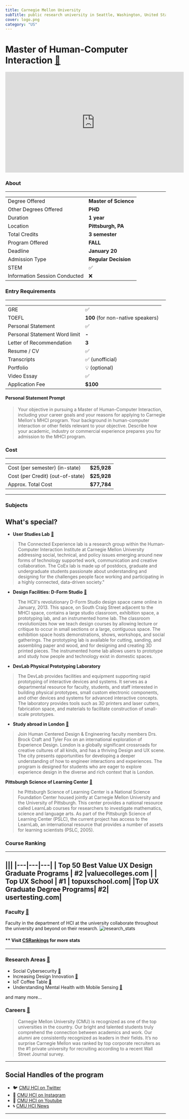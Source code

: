 ```yaml
---
title: Carnegie Mellon University 
subTitle: public research university in Seattle, Washington, United States.
cover: logo.png
category: "US"
---
```


# Master of Human-Computer Interaction [🔗](https://www.hcii.cmu.edu/academics/mhci)
<iframe width="560" height="315" src="https://www.youtube.com/embed/IoMThB-6Odc" frameborder="0" allow="accelerometer; autoplay; clipboard-write; encrypted-media; gyroscope; picture-in-picture" allowfullscreen></iframe>

### About
---
|   |   |
|---|---|
| Degree Offered |  **Master of Science** |
| Other Degrees Offered| **PHD**|
| Duration       | **1 year**                      |
| Location       | **Pittsburgh, PA**          |
| Total Credits  | **3 semester**                           | 
| Program Offered| **FALL**|
|Deadline| **January 20**  |
|Admission Type| **Regular Decision** |
|STEM| ✅ |
|Information Session Conducted| ❌ |


### Entry Requirements
---
|   |   |
|---|---|
| GRE | ✅ |
| TOEFL       | **100** (for non-native speakers)|
| Personal Statement       | ✅          |
|Personal Statement Word limit| **-** |
| Letter of Recommendation  | **3**                           | 
|Resume / CV|✅|
|Transcripts|✅ (unofficial) |
|Portfolio|💡 (optional) |
|Video Essay|✅|
|Application Fee| **$100** |


#### Personal Statement Prompt
> Your objective in pursuing a Master of Human-Computer Interaction, including your career goals and your reasons for applying to Carnegie Mellon's MHCI program.
> Your background in human-computer interaction or other fields relevant to your objective. Describe how your academic, industry or commercial experience prepares you for admission to the MHCI program.
### Cost
---
|   |   |
|---|---|
| Cost (per semester) (in-state)      | **$25,928**          |
| Cost (per Credit) (out-of-state)      | **$25,928**      |
|Approx. Total Cost| **$77,784**|
---

### Subjects

## What's special?

* **User Studies Lab** [🔗](http://coexlab.com/#facilities)
> The Connected Experience lab is a research group within the Human-Computer Interaction Institute at Carnegie Mellon University addressing social, technical, and policy issues emerging around new forms of technology supported work, communication and creative collaboration. The CoEx lab is made up of postdocs, graduate and undergraduate students passionate about understanding and designing for the challenges people face working and participating in a highly connected, data-driven society."


* **Design Facilities: D-Form Studio** [🔗](https://www.hcii.cmu.edu/facilities)
> The HCII's revolutionary D-Form Studio design space came online in January, 2013. This space, on South Craig Street adjacent to the MHCI space, contains a large studio classroom, exhibition space, a prototyping lab, and an instrumented home lab. The classroom revolutionizes how we teach design courses by allowing lecture or critique to occur in small sections or a large, contiguous space. The exhibition space hosts demonstrations, shows, workshops, and social gatherings. The prototyping lab is available for cutting, sanding, and assembling paper and wood, and for designing and creating 3D printed pieces. The instrumented home lab allows users to prototype and study how people and technology exist in domestic spaces.

* **DevLab Physical Prototyping Laboratory** 
> The DevLab provides facilities and equipment supporting rapid prototyping of interactive devices and systems. It serves as a departmental resource for faculty, students, and staff interested in building physical prototypes, small custom electronic components, and other devices and systems for advanced interactive concepts.  The laboratory provides tools such as 3D printers and laser cutters, fabrication space, and materials to facilitate construction of small-scale prototypes.

* **Study abroad in London** [🔗](https://www.hcde.washington.edu/london)
> Join Human Centered Design & Engineering faculty members Drs. Brock Craft and Tyler Fox on an international exploration of Experience Design. London is a globally significant crossroads for creative cultures of all kinds, and has a thriving Design and UX scene. The city presents opportunities for developing a deeper understanding of how to engineer interactions and experiences. The program is designed for students who are eager to explore experience design in the diverse and rich context that is London.


**Pittsburgh Science of Learning Center** [🔗](https://learnlab.org/)
> he Pittsburgh Science of Learning Center is a National Science Foundation Center housed jointly at Carnegie Mellon University and the University of Pittsburgh. This center provides a national resource called LearnLab courses for researchers to investigate mathematics, science and language arts. As part of the Pittsburgh Science of Learning Center (PSLC), the current project has access to the LearnLab, an international resource that provides a number of assets for learning scientists (PSLC, 2005).

### Course Ranking
---
|||
|---|---|---|
| Top 50 Best Value UX Design Graduate Programs  | **#2**  |valuecolleges.com | 
| Top UX School      | **#1**      | topuxschool.com|
|Top UX Graduate Degree Programs| **#2**| usertesting.com|
---

### Faculty [🔗](https://www.hcii.cmu.edu/people/faculty) 
Faculty in the department of HCI at the university collaborate throughout the university and beyond on their research.
![research_stats](research_stats.png)

#### ** Visit [CSRankings](http://csrankings.org/#/index?all&us) for more stats 

---
### Research Areas [🔗](https://www.hcii.cmu.edu/research/faculty/grid)
* Social Cybersecurity [🔗](https://www.hcii.cmu.edu/research/social-cybersecurity)
* Increasing Design Innovation [🔗](https://www.hcii.cmu.edu/research/increasing-design-innovation)
* IoT Coffee Table [🔗](https://www.hcii.cmu.edu/research/iot-coffee-table)
* Understanding Mental Health with Mobile Sensing [🔗](https://www.hcii.cmu.edu/research/understanding-mental-health-mobile-sensing)

and many more...

### Careers [🔗](https://www.cmu.edu/career/employers/index.html)
> Carnegie Mellon University (CMU) is recognized as one of the top universities in the country. Our bright and talented students truly comprehend the connection between academics and work.  Our alumni are consistently recognized as leaders in their fields.  It’s no surprise Carnegie Mellon was ranked by top corporate recruiters as the #1 private university for recruiting according to a recent Wall Street Journal survey.  

---
## Social Handles of the program

* 🐦  [CMU HCI on Twitter ](https://twitter.com/cmuhcii)  
* 💢  [CMU HCI on Instagram ](https://www.instagram.com/cmuhcii) 
* 🛑  [CMU HCI on Youtube](https://www.youtube.com/channel/UC4-yjDHMlMGDEQQQ4WlbQaw)
* 🌀  [CMU HCI News](https://www.hcii.cmu.edu/news)

---














